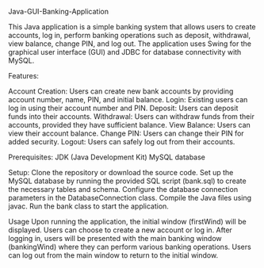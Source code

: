 Java-GUI-Banking-Application

This Java application is a simple banking system that allows users to create accounts, log in, perform banking operations such as deposit, withdrawal, view balance, change PIN, and log out. 
The application uses Swing for the graphical user interface (GUI) and JDBC for database connectivity with MySQL.

Features:

Account Creation: Users can create new bank accounts by providing account number, name, PIN, and initial balance.
Login: Existing users can log in using their account number and PIN.
Deposit: Users can deposit funds into their accounts.
Withdrawal: Users can withdraw funds from their accounts, provided they have sufficient balance.
View Balance: Users can view their account balance.
Change PIN: Users can change their PIN for added security.
Logout: Users can safely log out from their accounts.

Prerequisites:
JDK (Java Development Kit)
MySQL database

Setup:
Clone the repository or download the source code.
Set up the MySQL database by running the provided SQL script (bank.sql) to create the necessary tables and schema.
Configure the database connection parameters in the DatabaseConnection class.
Compile the Java files using javac.
Run the bank class to start the application.

Usage
Upon running the application, the initial window (firstWind) will be displayed.
Users can choose to create a new account or log in.
After logging in, users will be presented with the main banking window (bankingWind) where they can perform various banking operations.
Users can log out from the main window to return to the initial window.
